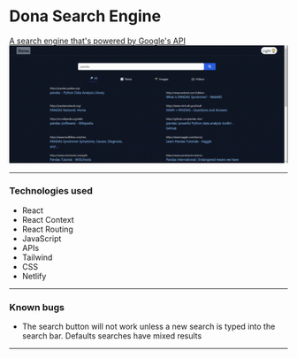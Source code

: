 # Dona Search Engine

<a href = "https://angry-easley-d39929.netlify.app/videos">A search engine that's powered by Google's API</a>
<img src = "Readme-assets/website.gif" />

<hr />
<h3>Technologies used</h3>
<ul>
    <li>
        React
    </li>
    <li>
        React Context
    </li>
    <li>
        React Routing
    </li>
    <li>
        JavaScript
    </li>
    <li>
        APIs
    </li>
    <li>
        Tailwind
    </li>
    <li>
        CSS
    </li>
    <li>
        Netlify
    </li>
</ul>
<hr />
<h3>Known bugs</h3>
<ul>
    <li>
        The search button will not work unless a new search is typed into the search bar. Defaults searches have mixed results
    </li>
</ul>
<hr />
